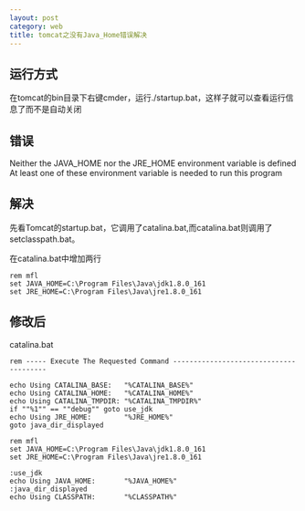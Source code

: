 ```yaml
---
layout: post
category: web
title: tomcat之没有Java_Home错误解决
---
```


## 运行方式
在tomcat的bin目录下右键cmder，运行./startup.bat，这样子就可以查看运行信息了而不是自动关闭

## 错误
Neither the JAVA_HOME nor the JRE_HOME environment variable is defined At least one of these environment variable is needed to run this program

## 解决
先看Tomcat的startup.bat，它调用了catalina.bat,而catalina.bat则调用了setclasspath.bat。

在catalina.bat中增加两行
```shell
rem mfl
set JAVA_HOME=C:\Program Files\Java\jdk1.8.0_161
set JRE_HOME=C:\Program Files\Java\jre1.8.0_161
```

## 修改后
catalina.bat
```shell
rem ----- Execute The Requested Command ---------------------------------------

echo Using CATALINA_BASE:   "%CATALINA_BASE%"
echo Using CATALINA_HOME:   "%CATALINA_HOME%"
echo Using CATALINA_TMPDIR: "%CATALINA_TMPDIR%"
if ""%1"" == ""debug"" goto use_jdk
echo Using JRE_HOME:        "%JRE_HOME%"
goto java_dir_displayed

rem mfl
set JAVA_HOME=C:\Program Files\Java\jdk1.8.0_161
set JRE_HOME=C:\Program Files\Java\jre1.8.0_161

:use_jdk
echo Using JAVA_HOME:       "%JAVA_HOME%"
:java_dir_displayed
echo Using CLASSPATH:       "%CLASSPATH%"
```